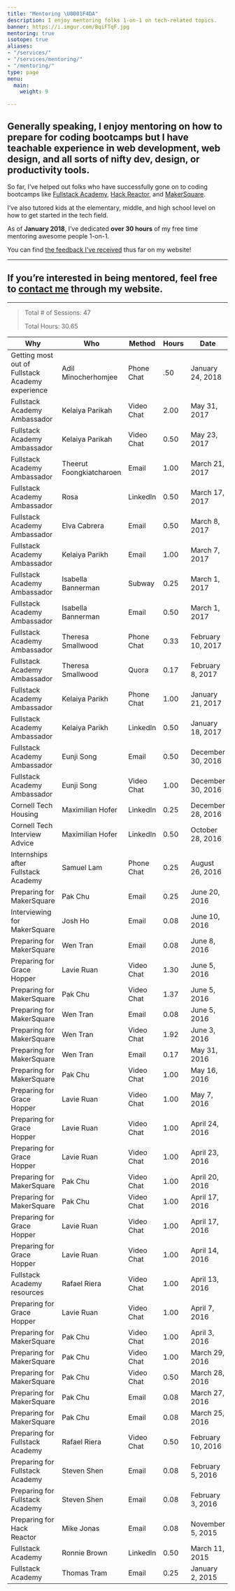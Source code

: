 ```yaml
---
title: "Mentoring \U0001F4DA"
description: I enjoy mentoring folks 1-on-1 on tech-related topics.
banner: https://i.imgur.com/BqiFTqF.jpg
mentoring: true
isotope: true
aliases:
- "/services/"
- "/services/mentoring/"
- "/mentoring/"
type: page
menu:
  main:
    weight: 9

---
```

## Generally speaking, I enjoy mentoring on how to prepare for coding bootcamps but I have teachable experience in web development, web design, and all sorts of nifty dev, design, or productivity tools.

So far, I’ve helped out folks who have successfully gone on to coding bootcamps like [Fullstack Academy](//fullstackacademy.com), [Hack Reactor](//hackreactor.com), and [MakerSquare](//makersquare.com).

I’ve also tutored kids at the elementary, middle, and high school level on how to get started in the tech field.

As of **January 2018**, I’ve dedicated **over 30 hours** of my free time mentoring awesome people 1-on-1.

You can find [the feedback I've received](/feedback/) thus far on my website!

---

## If you’re interested in being mentored, feel free to [contact me](/contact/) through my website.

---

> Total # of Sessions: 47
>
> Total Hours: 30.65

| Why                                              | Who                      | Method     | Hours | Date              |
| ------------------------------------------------ | ------------------------ | ---------- | ----- | ----------------- |
| Getting most out of Fullstack Academy experience | Adil Minocherhomjee      | Phone Chat | .50   | January 24, 2018  |
| Fullstack Academy Ambassador                     | Kelaiya Parikah          | Video Chat | 2.00  | May 31, 2017      |
| Fullstack Academy Ambassador                     | Kelaiya Parikah          | Video Chat | 0.50  | May 23, 2017      |
| Fullstack Academy Ambassador                     | Theerut Foongkiatcharoen | Email      | 1.00  | March 21, 2017    |
| Fullstack Academy Ambassador                     | Rosa                     | LinkedIn   | 0.50  | March 17, 2017    |
| Fullstack Academy Ambassador                     | Elva Cabrera             | Email      | 0.50  | March 8, 2017     |
| Fullstack Academy Ambassador                     | Kelaiya Parikh           | Email      | 1.00  | March 7, 2017     |
| Fullstack Academy Ambassador                     | Isabella Bannerman       | Subway     | 0.25  | March 1, 2017     |
| Fullstack Academy Ambassador                     | Isabella Bannerman       | Email      | 0.50  | March 1, 2017     |
| Fullstack Academy Ambassador                     | Theresa Smallwood        | Phone Chat | 0.33  | February 10, 2017 |
| Fullstack Academy Ambassador                     | Theresa Smallwood        | Quora      | 0.17  | February 8, 2017  |
| Fullstack Academy Ambassador                     | Kelaiya Parikh           | Phone Chat | 1.00  | January 21, 2017  |
| Fullstack Academy Ambassador                     | Kelaiya Parikh           | LinkedIn   | 0.50  | January 18, 2017  |
| Fullstack Academy Ambassador                     | Eunji Song               | Email      | 0.50  | December 30, 2016 |
| Fullstack Academy Ambassador                     | Eunji Song               | Video Chat | 1.00  | December 30, 2016 |
| Cornell Tech Housing                             | Maximilian Hofer         | LinkedIn   | 0.25  | December 28, 2016 |
| Cornell Tech Interview Advice                    | Maximilian Hofer         | LinkedIn   | 0.50  | October 28, 2016  |
| Internships after Fullstack Academy              | Samuel Lam               | Phone Chat | 0.25  | August 26, 2016   |
| Preparing for MakerSquare                        | Pak Chu                  | Email      | 0.25  | June 20, 2016     |
| Interviewing for MakerSquare                     | Josh Ho                  | Email      | 0.08  | June 10, 2016     |
| Preparing for MakerSquare                        | Wen Tran                 | Email      | 0.08  | June 8, 2016      |
| Preparing for Grace Hopper                       | Lavie Ruan               | Video Chat | 1.30  | June 5, 2016      |
| Preparing for MakerSquare                        | Pak Chu                  | Video Chat | 1.37  | June 5, 2016      |
| Preparing for MakerSquare                        | Wen Tran                 | Email      | 0.08  | June 5, 2016      |
| Preparing for MakerSquare                        | Wen Tran                 | Video Chat | 1.92  | June 3, 2016      |
| Preparing for MakerSquare                        | Wen Tran                 | Email      | 0.17  | May 31, 2016      |
| Preparing for MakerSquare                        | Pak Chu                  | Video Chat | 1.00  | May 16, 2016      |
| Preparing for Grace Hopper                       | Lavie Ruan               | Video Chat | 1.00  | May 7, 2016       |
| Preparing for Grace Hopper                       | Lavie Ruan               | Video Chat | 1.00  | April 24, 2016    |
| Preparing for Grace Hopper                       | Lavie Ruan               | Video Chat | 1.00  | April 23, 2016    |
| Preparing for MakerSquare                        | Pak Chu                  | Video Chat | 1.00  | April 20, 2016    |
| Preparing for MakerSquare                        | Pak Chu                  | Video Chat | 1.00  | April 17, 2016    |
| Preparing for Grace Hopper                       | Lavie Ruan               | Video Chat | 1.00  | April 17, 2016    |
| Preparing for Grace Hopper                       | Lavie Ruan               | Video Chat | 1.00  | April 14, 2016    |
| Fullstack Academy resources                      | Rafael Riera             | Video Chat | 1.00  | April 13, 2016    |
| Preparing for Grace Hopper                       | Lavie Ruan               | Video Chat | 1.00  | April 7, 2016     |
| Preparing for MakerSquare                        | Pak Chu                  | Video Chat | 1.00  | April 3, 2016     |
| Preparing for MakerSquare                        | Pak Chu                  | Video Chat | 1.00  | March 29, 2016    |
| Preparing for MakerSquare                        | Pak Chu                  | Video Chat | 0.50  | March 28, 2016    |
| Preparing for MakerSquare                        | Pak Chu                  | Email      | 0.08  | March 27, 2016    |
| Preparing for MakerSquare                        | Pak Chu                  | Email      | 0.08  | March 25, 2016    |
| Preparing for Fullstack Academy                  | Rafael Riera             | Video Chat | 0.50  | February 10, 2016 |
| Preparing for Fullstack Academy                  | Steven Shen              | Email      | 0.08  | February 5, 2016  |
| Preparing for Fullstack Academy                  | Steven Shen              | Email      | 0.08  | February 3, 2016  |
| Preparing for Hack Reactor                       | Mike Jonas               | Email      | 0.08  | November 5, 2015  |
| Fullstack Academy                                | Ronnie Brown             | LinkedIn   | 0.50  | March 11, 2015    |
| Fullstack Academy                                | Thomas Tram              | Email      | 0.25  | January 2, 2015   |
